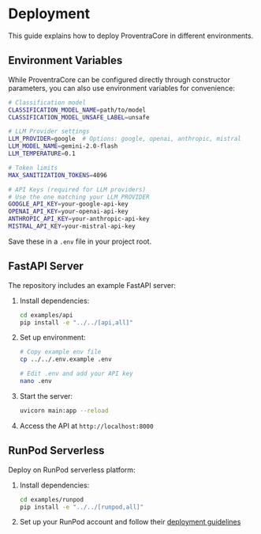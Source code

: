 # Deployment

This guide explains how to deploy ProventraCore in different environments.

## Environment Variables

While ProventraCore can be configured directly through constructor parameters, you can also use environment variables for convenience:

```bash
# Classification model
CLASSIFICATION_MODEL_NAME=path/to/model
CLASSIFICATION_MODEL_UNSAFE_LABEL=unsafe

# LLM Provider settings
LLM_PROVIDER=google  # Options: google, openai, anthropic, mistral
LLM_MODEL_NAME=gemini-2.0-flash
LLM_TEMPERATURE=0.1

# Token limits
MAX_SANITIZATION_TOKENS=4096

# API Keys (required for LLM providers)
# Use the one matching your LLM_PROVIDER
GOOGLE_API_KEY=your-google-api-key
OPENAI_API_KEY=your-openai-api-key
ANTHROPIC_API_KEY=your-anthropic-api-key
MISTRAL_API_KEY=your-mistral-api-key
```

Save these in a `.env` file in your project root.

## FastAPI Server

The repository includes an example FastAPI server:

1. Install dependencies:
   ```bash
   cd examples/api
   pip install -e "../../[api,all]"
   ```

2. Set up environment:
   ```bash
   # Copy example env file
   cp ../../.env.example .env
   
   # Edit .env and add your API key
   nano .env
   ```

3. Start the server:
   ```bash
   uvicorn main:app --reload
   ```

4. Access the API at `http://localhost:8000`

## RunPod Serverless

Deploy on RunPod serverless platform:

1. Install dependencies:
   ```bash
   cd examples/runpod
   pip install -e "../../[runpod,all]"
   ```

2. Set up your RunPod account and follow their [deployment guidelines](https://docs.runpod.io)

